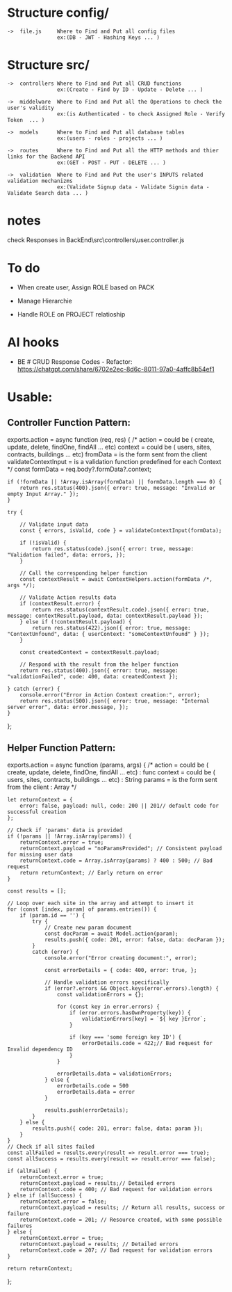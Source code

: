 # Structure         config/
    ->  file.js     Where to Find and Put all config files
                    ex:(DB - JWT - Hashing Keys ... )

# Structure         src/

    ->  controllers Where to Find and Put all CRUD functions
                    ex:(Create - Find by ID - Update - Delete ... )
                    
    ->  middelware  Where to Find and Put all the Operations to check the user's validity
                    ex:(is Authenticated - to check Assigned Role - Verify Token  ... )
                    
    ->  models      Where to Find and Put all database tables
                    ex:(users - roles - projects ... )
                    
    ->  routes      Where to Find and Put all the HTTP methods and thier links for the Backend API
                    ex:(GET - POST - PUT - DELETE ... )
                    
    ->  validation  Where to Find and Put the user's INPUTS related validation mechanizms 
                    ex:(Validate Signup data - Validate Signin data - Validate Search data ... )

                    
# notes
check Responses in BackEnd\src\controllers\user.controller.js 

# To do
- When create user, Assign ROLE based on PACK

- Manage Hierarchie

- Handle ROLE on PROJECT relatioship

# AI hooks
- BE # CRUD Response Codes - Refactor:  https://chatgpt.com/share/6702e2ec-8d6c-8011-97a0-4affc8b54ef1

# Usable:
## Controller Function Pattern:

exports.action = async function (req, res) {
    /*
    action = could be ( create, update, delete, findOne, findAll ... etc) 
    context = could be ( users, sites, contracts, buildings ... etc) 
    fromData = is the form sent from the client 
    validateContextInput = is a validation function predefined for each Context 
    */
    const formData = req.body?.formData?.context;

    if (!formData || !Array.isArray(formData) || formData.length === 0) {
        return res.status(400).json({ error: true, message: "Invalid or empty Input Array." });
    }
    
    try {

        // Validate input data 
        const { errors, isValid, code } = validateContextInput(formData);
    
        if (!isValid) {
            return res.status(code).json({ error: true, message: "Validation failed", data: errors, });
        }

        // Call the corresponding helper function 
        const contextResult = await ContextHelpers.action(formData /*, args */);

        // Validate Action results data
        if (contextResult.error) {
            return res.status(contextResult.code).json({ error: true, message: contextResult.payload, data: contextResult.payload });
        } else if (!contextResult.payload) {
            return res.status(422).json({ error: true, message: "ContextUnfound", data: { userContext: "someContextUnfound" } });
        }

        const createdContext = contextResult.payload;

        // Respond with the result from the helper function
        return res.status(400).json({ error: true, message: "validationFailed", code: 400, data: createdContext });

    } catch (error) {
        console.error("Error in Action Context creation:", error);
        return res.status(500).json({ error: true, message: "Internal server error", data: error.message, });
    }
};

## Helper Function Pattern:

exports.action = async function (params, args) {
    /*
    action = could be ( create, update, delete, findOne, findAll ... etc) : func 
    context = could be ( users, sites, contracts, buildings ... etc) : String 
    params = is the form sent from the client : Array 
    */

    let returnContext = {
        error: false, payload: null, code: 200 || 201// default code for successful creation 
    };

    // Check if 'params' data is provided 
    if (!params || !Array.isArray(params)) {
        returnContext.error = true;
        returnContext.payload = "noParamsProvided"; // Consistent payload for missing user data 
        returnContext.code = Array.isArray(params) ? 400 : 500; // Bad request 
        return returnContext; // Early return on error 
    } 
     
    const results = [];

    // Loop over each site in the array and attempt to insert it 
    for (const [index, param] of params.entries()) {
        if (param.id == '') {
            try {
                // Create new param document 
                const docParam = await Model.action(param);
                results.push({ code: 201, error: false, data: docParam });
            } 
            catch (error) {
                console.error("Error creating document:", error);

                const errorDetails = { code: 400, error: true, };

                // Handle validation errors specifically 
                if (error?.errors && Object.keys(error.errors).length) {
                    const validationErrors = {};

                    for (const key in error.errors) {
                        if (error.errors.hasOwnProperty(key)) {
                            validationErrors[key] = `${ key }Error`;
                        } 
                        
                        if (key === 'some foreign key ID') {
                            errorDetails.code = 422;// Bad request for Invalid dependency ID 
                        }
                    } 
                    
                    errorDetails.data = validationErrors;
                } else { 
                    errorDetails.code = 500 
                    errorDetails.data = error 
                } 
                
                results.push(errorDetails);
            }
        } else {
            results.push({ code: 201, error: false, data: param });
        }
    }
    // Check if all sites failed 
    const allFailed = results.every(result => result.error === true);
    const allSuccess = results.every(result => result.error === false);
    
    if (allFailed) {
        returnContext.error = true;
        returnContext.payload = results;// Detailed errors 
        returnContext.code = 400; // Bad request for validation errors 
    } else if (allSuccess) {
        returnContext.error = false;
        returnContext.payload = results; // Return all results, success or failure 
        returnContext.code = 201; // Resource created, with some possible failures 
    } else { 
        returnContext.error = true;
        returnContext.payload = results; // Detailed errors 
        returnContext.code = 207; // Bad request for validation errors 
    } 
    
    return returnContext;
};